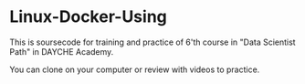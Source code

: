 # Linux-Docker-Using
This is soursecode for training and practice of 6'th course in "Data Scientist Path" in DAYCHE Academy.

You can clone on your computer or review with videos to practice.
